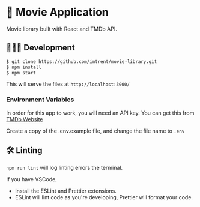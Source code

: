 # 🍿 Movie Application

Movie library built with React and TMDb API.

## 👨🏻‍💻 Development

```bash
$ git clone https://github.com/imtrent/movie-library.git
$ npm install
$ npm start
```

This will serve the files at `http://localhost:3000/`

### Environment Variables
In order for this app to work, you will need an API key. You can get this from [TMDb Website](https://developers.themoviedb.org/3/getting-started/introduction)

Create a copy of the .env.example file, and change the file name to `.env`


## 🛠 Linting

`npm run lint` will log linting errors the terminal.

If you have VSCode,
-   Install the ESLint and Prettier extensions.
-   ESLint will lint code as you're developing, Prettier will format your code.
